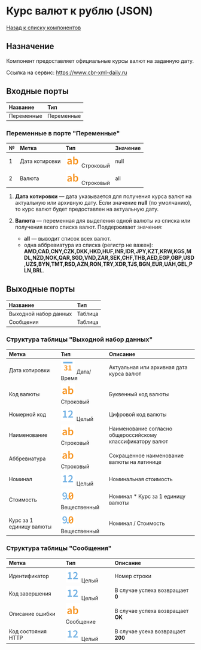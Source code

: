 # Курс валют к рублю (JSON)

[Назад к списку компонентов](../README.md)

## Назначение

Компонент предоставляет официальные курсы валют на заданную дату.

Ссылка на сервис: https://www.cbr-xml-daily.ru

## Входные порты

| Название          | Тип        |
|:------------------|:-----------|
| Переменные        | Переменные |

### Переменные в порте "Переменные"

| № | Метка              | Тип                                   | Значение    |
|:--|:-------------------|:--------------------------------------|:------------|
| 1 | Дата котировки     | ![](./img/string.svg) Строковый       | null        |
| 2 | Валюта             | ![](./img/string.svg) Строковый       | all         |

1. **Дата котировки** — дата указывается для получения курса валют на актуальную или архивную дату. Если значение **null** (по умолчанию), то курс валют будет предоставлен на актуальную дату. 

2. **Валюта** — переменная для выделения одной валюты из списка или получения всего списка валют. Поддерживает значения:

   * **all** — выводит список всех валют.
   * одна аббревиатура из списка (регистр не важен): **AMD,CAD,CNY,CZK,DKK,HKD,HUF,INR,IDR,JPY,KZT,KRW,KGS,MDL,NZD,NOK,QAR,SGD,VND,ZAR,SEK,CHF,THB,AED,EGP,GBP,USD,UZS,BYN,TMT,RSD,AZN,RON,TRY,XDR,TJS,BGN,EUR,UAH,GEL,PLN,BRL**.

## Выходные порты

| Название              | Тип        |
|:----------------------|:-----------|
| Выходной набор данных | Таблица    |
| Сообщения             | Таблица    |

### Структура таблицы "Выходной набор данных"

| Метка                    | Тип                                       | Описание                                                        |
|:-------------------------|:------------------------------------------|:----------------------------------------------------------------|
| Дата котировки           | ![](./img/datetime.svg) Дата/Время        | Актуальная или архивная дата курса валют                        |
| Код валюты               | ![](./img/string.svg) Строковый           | Буквенный код валюты                                            |
| Номерной код             | ![](./img/integer.svg) Целый              | Цифровой код валюты                                             |
| Наименование             | ![](./img/string.svg) Строковый           | Наименование согласно общероссийскому классификатору валют      |
| Аббревиатура             | ![](./img/string.svg) Строковый           | Сокращенное наименование валюты на латинице                     |
| Номинал                  | ![](./img/integer.svg) Целый              | Номинальная стоимость                                           |
| Стоимость                | ![](./img/realnumber.svg) Вещественный    | Номинал * Курс за 1 единицу валюты                              |
| Курс за 1 единицу валюты | ![](./img/realnumber.svg) Вещественный    | Номинал / Стоимость                                             |

### Структура таблицы "Сообщения"

| Метка                      | Тип                                | Описание                          |
|:---------------------------|:-----------------------------------|:----------------------------------|
| Идентификатор              | ![](./img/integer.svg) Целый       | Номер строки                      |
| Код завершения             | ![](./img/integer.svg) Целый       | В случае успеха возвращает **0**  |
| Описание ошибки            | ![](./img/string.svg) Сообщение    | В случае успеха возвращает **OK** |
| Код состояния HTTP         | ![](./img/integer.svg) Целый       | В случае усеха возвращает **200** |